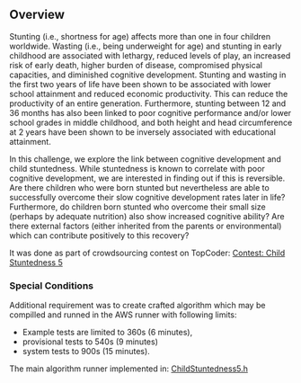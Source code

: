 ## Overview
Stunting (i.e., shortness for age) affects more than one in four children worldwide. Wasting (i.e., being underweight for age) 
and stunting in early childhood are associated with lethargy, reduced levels of play, an increased risk of early death, 
higher burden of disease, compromised physical capacities, and diminished cognitive development. Stunting and wasting in 
the first two years of life have been shown to be associated with lower school attainment and reduced economic productivity. 
This can reduce the productivity of an entire generation. Furthermore, stunting between 12 and 36 months has also been linked 
to poor cognitive performance and/or lower school grades in middle childhood, and both height and head circumference at 2 
years have been shown to be inversely associated with educational attainment.

In this challenge, we explore the link between cognitive development and child stuntedness. While stuntedness is known to 
correlate with poor cognitive development, we are interested in finding out if this is reversible. Are there children who 
were born stunted but nevertheless are able to successfully overcome their slow cognitive development rates later in life? 
Furthermore, do children born stunted who overcome their small size (perhaps by adequate nutrition) also show increased 
cognitive ability? Are there external factors (either inherited from the parents or environmental) which can contribute 
positively to this recovery?

It was done as part of crowdsourcing contest on TopCoder: [Contest: Child Stuntedness 5](https://community.topcoder.com/longcontest/stats/?module=ViewOverview&rd=16344)

### Special Conditions
Additional requirement was to create crafted algorithm which may be compilled and runned in the AWS runner with following limits:
- Example tests are limited to 360s (6 minutes), 
- provisional tests to 540s (9 minutes) 
- system tests to 900s (15 minutes).

The main algorithm runner implemented in: [ChildStuntedness5.h](https://github.com/yaricom/childstuntedness5/blob/master/ChildStuntedness5/ChildStuntedness5/ChildStuntedness5.h)
